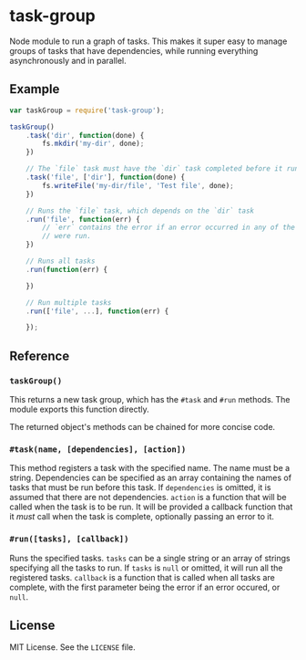 task-group
==========

Node module to run a graph of tasks. This makes it super easy to manage groups
of tasks that have dependencies, while running everything asynchronously and in
parallel.

Example
-------

```js
var taskGroup = require('task-group');

taskGroup()
    .task('dir', function(done) {
        fs.mkdir('my-dir', done);
    })

    // The `file` task must have the `dir` task completed before it runs
    .task('file', ['dir'], function(done) {
        fs.writeFile('my-dir/file', 'Test file', done);
    })

    // Runs the `file` task, which depends on the `dir` task
    .run('file', function(err) {
        // `err` contains the error if an error occurred in any of the tasks that
        // were run.
    })

    // Runs all tasks
    .run(function(err) {

    })

    // Run multiple tasks
    .run(['file', ...], function(err) {

    });
```

Reference
---------

### `taskGroup()`

This returns a new task group, which has the `#task` and `#run` methods. The
module exports this function directly.

The returned object's methods can be chained for more concise code.

### `#task(name, [dependencies], [action])`

This method registers a task with the specified name. The name must be a
string. Dependencies can be specified as an array containing the names of tasks
that must be run before this task. If `dependencies` is omitted, it is assumed
that there are not dependencies. `action` is a function that will be called
when the task is to be run. It will be provided a callback function that it
*must* call when the task is complete, optionally passing an error to it.

### `#run([tasks], [callback])`

Runs the specified tasks. `tasks` can be a single string or an array of strings
specifying all the tasks to run. If `tasks` is `null` or omitted, it will run
all the registered tasks. `callback` is a function that is called when all
tasks are complete, with the first parameter being the error if an error
occured, or `null`.

License
-------

MIT License. See the `LICENSE` file.
